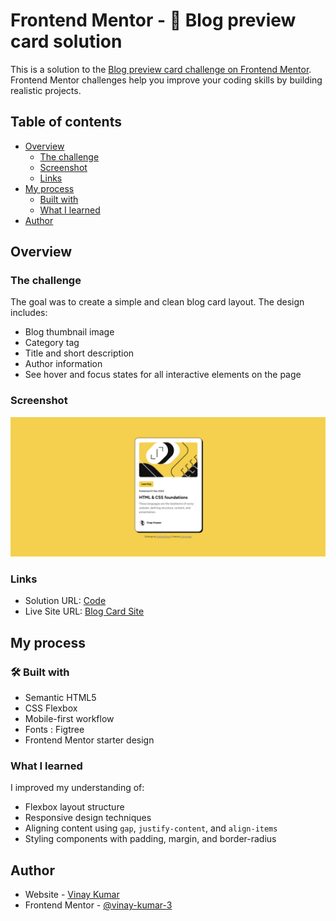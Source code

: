 # Frontend Mentor - 📰 Blog preview card solution

This is a solution to the [Blog preview card challenge on Frontend Mentor](https://www.frontendmentor.io/challenges/blog-preview-card-ckPaj01IcS). Frontend Mentor challenges help you improve your coding skills by building realistic projects. 

## Table of contents

- [Overview](#overview)
  - [The challenge](#the-challenge)
  - [Screenshot](#screenshot)
  - [Links](#links)
- [My process](#my-process)
  - [Built with](#built-with)
  - [What I learned](#what-i-learned)
- [Author](#author)


## Overview

### The challenge
The goal was to create a simple and clean blog card layout. The design includes:
- Blog thumbnail image
- Category tag
- Title and short description
- Author information
- See hover and focus states for all interactive elements on the page

### Screenshot

![image](./solution.png)

### Links

- Solution URL: [Code](https://github.com/vinay-kumar-3/blog_preview_card)
- Live Site URL: [Blog Card Site](https://deft-kashata-e70571.netlify.app/)

## My process

### 🛠 Built with

- Semantic HTML5
- CSS Flexbox
- Mobile-first workflow
- Fonts : Figtree
- Frontend Mentor starter design

### What I learned

I improved my understanding of:
- Flexbox layout structure
- Responsive design techniques
- Aligning content using `gap`, `justify-content`, and `align-items`
- Styling components with padding, margin, and border-radius

## Author

- Website - [Vinay Kumar](https://www.your-site.com)
- Frontend Mentor - [@vinay-kumar-3](https://www.frontendmentor.io/profile/vinay-kumar-3)


